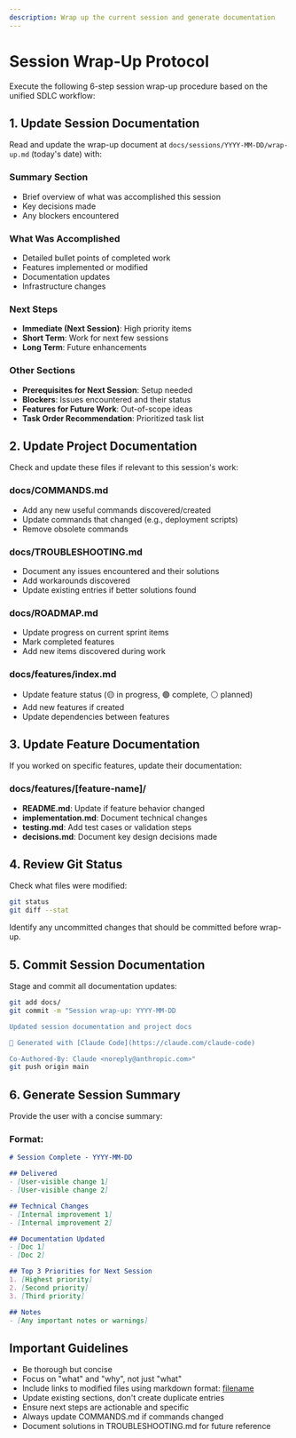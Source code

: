 ```yaml
---
description: Wrap up the current session and generate documentation
---
```


# Session Wrap-Up Protocol

Execute the following 6-step session wrap-up procedure based on the unified SDLC workflow:

## 1. Update Session Documentation

Read and update the wrap-up document at `docs/sessions/YYYY-MM-DD/wrap-up.md` (today's date) with:

### Summary Section
- Brief overview of what was accomplished this session
- Key decisions made
- Any blockers encountered

### What Was Accomplished
- Detailed bullet points of completed work
- Features implemented or modified
- Documentation updates
- Infrastructure changes

### Next Steps
- **Immediate (Next Session)**: High priority items
- **Short Term**: Work for next few sessions
- **Long Term**: Future enhancements

### Other Sections
- **Prerequisites for Next Session**: Setup needed
- **Blockers**: Issues encountered and their status
- **Features for Future Work**: Out-of-scope ideas
- **Task Order Recommendation**: Prioritized task list

## 2. Update Project Documentation

Check and update these files if relevant to this session's work:

### docs/COMMANDS.md
- Add any new useful commands discovered/created
- Update commands that changed (e.g., deployment scripts)
- Remove obsolete commands

### docs/TROUBLESHOOTING.md
- Document any issues encountered and their solutions
- Add workarounds discovered
- Update existing entries if better solutions found

### docs/ROADMAP.md
- Update progress on current sprint items
- Mark completed features
- Add new items discovered during work

### docs/features/index.md
- Update feature status (🟡 in progress, 🟢 complete, ⚪ planned)
- Add new features if created
- Update dependencies between features

## 3. Update Feature Documentation

If you worked on specific features, update their documentation:

### docs/features/[feature-name]/
- **README.md**: Update if feature behavior changed
- **implementation.md**: Document technical changes
- **testing.md**: Add test cases or validation steps
- **decisions.md**: Document key design decisions made

## 4. Review Git Status

Check what files were modified:
```bash
git status
git diff --stat
```

Identify any uncommitted changes that should be committed before wrap-up.

## 5. Commit Session Documentation

Stage and commit all documentation updates:
```bash
git add docs/
git commit -m "Session wrap-up: YYYY-MM-DD

Updated session documentation and project docs

🤖 Generated with [Claude Code](https://claude.com/claude-code)

Co-Authored-By: Claude <noreply@anthropic.com>"
git push origin main
```

## 6. Generate Session Summary

Provide the user with a concise summary:

### Format:
```markdown
# Session Complete - YYYY-MM-DD

## Delivered
- [User-visible change 1]
- [User-visible change 2]

## Technical Changes
- [Internal improvement 1]
- [Internal improvement 2]

## Documentation Updated
- [Doc 1]
- [Doc 2]

## Top 3 Priorities for Next Session
1. [Highest priority]
2. [Second priority]
3. [Third priority]

## Notes
- [Any important notes or warnings]
```

## Important Guidelines

- Be thorough but concise
- Focus on "what" and "why", not just "what"
- Include links to modified files using markdown format: [filename](path/to/file)
- Update existing sections, don't create duplicate entries
- Ensure next steps are actionable and specific
- Always update COMMANDS.md if commands changed
- Document solutions in TROUBLESHOOTING.md for future reference
